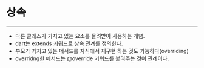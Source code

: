 # 상속

---

- 다른 클래스가 가지고 있는 요소를 물려받아 사용하는 개념.
- dart는 extends 키워드로 상속 관계를 정의한다.
- 부모가 가지고 있는 메서드를 자식에서 재구현 하는 것도 가능하다(overriding)
- overridng한 메서드는 @override 키워드를 붙혀주는 것이 관례이다.